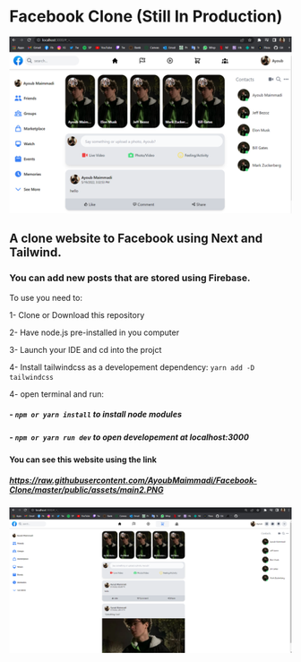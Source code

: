 # Facebook Clone (Still In Production)

![](./public/assets/main2.PNG)

## A clone website to Facebook using Next and Tailwind.

### You can add new posts that are stored using Firebase.

To use you need to:

1- Clone or Download this repository

2- Have node.js pre-installed in you computer

3- Launch your IDE and cd into the projct

4- Install tailwindcss as a developement dependency: `yarn add -D tailwindcss`

4- open terminal and run:

##### - `npm or yarn install` to install node modules

##### - `npm or yarn run dev` to open developement at localhost:3000

#### You can see this website using the link

##### https://raw.githubusercontent.com/AyoubMaimmadi/Facebook-Clone/master/public/assets/main2.PNG

![](./public/assets/main.PNG)
